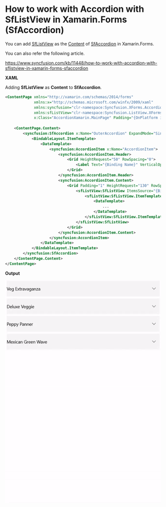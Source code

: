 # How to work with Accordion with SfListView in Xamarin.Forms (SfAccordion)

You can add [SfListView](https://help.syncfusion.com/xamarin/listview/overview?) as the [Content](https://help.syncfusion.com/cr/cref_files/xamarin/Syncfusion.Expander.XForms~Syncfusion.XForms.Accordion.AccordionItem~Content.html?) of [SfAccordion](https://help.syncfusion.com/xamarin/accordion/getting-started?) in Xamarin.Forms.

You can also refer the following article.

https://www.syncfusion.com/kb/11448/how-to-work-with-accordion-with-sflistview-in-xamarin-forms-sfaccordion

**XAML**

Adding **SfListView** as **Content** to **SfAccordion**.
``` xml
<ContentPage xmlns="http://xamarin.com/schemas/2014/forms"
             xmlns:x="http://schemas.microsoft.com/winfx/2009/xaml"
             xmlns:syncfusion="clr-namespace:Syncfusion.XForms.Accordion;assembly=Syncfusion.Expander.XForms"
             xmlns:sfListView="clr-namespace:Syncfusion.ListView.XForms;assembly=Syncfusion.SfListView.XForms"
             x:Class="AccordionXamarin.MainPage" Padding="{OnPlatform iOS='0,40,0,0'}">
 
    <ContentPage.Content>
        <syncfusion:SfAccordion x:Name="OuterAccordion" ExpandMode="SingleOrNone" Margin="5" BindableLayout.ItemsSource="{Binding Info}">
            <BindableLayout.ItemTemplate>
                <DataTemplate>
                    <syncfusion:AccordionItem x:Name="AccordionItem">
                        <syncfusion:AccordionItem.Header>
                            <Grid HeightRequest="50" RowSpacing="0">
                                <Label Text="{Binding Name}" VerticalOptions="Center" HorizontalOptions="StartAndExpand"/>
                            </Grid>
                        </syncfusion:AccordionItem.Header>
                        <syncfusion:AccordionItem.Content>
                            <Grid Padding="1" HeightRequest="130" RowSpacing="0">
                                <sfListView:SfListView ItemsSource="{Binding Varieties}" ItemSpacing="1">
                                    <sfListView:SfListView.ItemTemplate>
                                        <DataTemplate>
                                            ...
                                        </DataTemplate>
                                    </sfListView:SfListView.ItemTemplate>
                                </sfListView:SfListView>
                            </Grid>
                        </syncfusion:AccordionItem.Content>
                    </syncfusion:AccordionItem>
                </DataTemplate>
            </BindableLayout.ItemTemplate>
        </syncfusion:SfAccordion>
    </ContentPage.Content>
</ContentPage>
```
**Output**

![AccordionWithListView](https://github.com/SyncfusionExamples/accordion-with-listview-xamarin/blob/master/ScreenShots/AccordionWithListView.gif)
